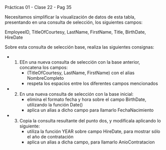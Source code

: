 Prácticas 01 - Clase 22 - Pag 35

Necesitamos simplificar la visualización de datos de esta tabla, presentando en una consulta de selección, los siguientes campos:


EmployeeID, TitleOfCourtesy, LastName, FirstName, Title, BirthDate, HireDate


Sobre esta consulta de selección base, realiza las siguientes consignas:

-   1. EEn una nueva consulta de selección con la base anterior, concatena los campos:
        -   (TitleOfCourtesy, LastName, FirstName) con el alias NombreCompleto
        -   respeta los espacios entre los diferentes campos mencionados

-   2. En una nueva consulta de selección con la base inicial:
        -   elimina el formato fecha y hora sobre el campo BirthDate, utilizando la función Date()
        -   aplica un alias a dicho campo para llamarlo FechaNacimiento

-   3. Copia la consulta resultante del punto dos, y modifícala aplicando lo siguiente:
        -   utiliza la función YEAR sobre campo HireDate, para mostrar sólo el año de contratación
        -   aplica un alias a dicha campo, para llamarlo AnioContratacion














